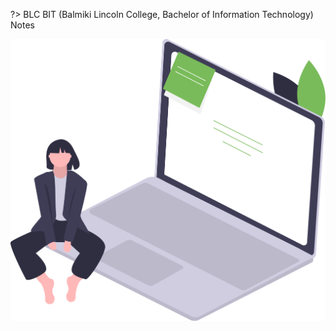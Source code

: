 <!-- # BLC BIT Notes -->

?> BLC BIT (Balmiki Lincoln College, Bachelor of Information Technology) Notes

![dash_cover](_media/noted.svg)

